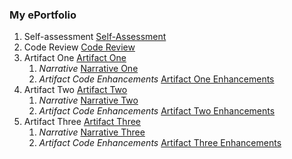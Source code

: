 
### My ePortfolio

1. Self-assessment [Self-Assessment](https://github.com/Sinkane/Sinkane.github.io/edit/master/Self_Assessment.docx)
2. Code Review [Code Review](https://github.com/Sinkane/Sinkane.github.io/edit/master/CodeReview.mp4)
3. Artifact One [Artifact One](https://github.com/Sinkane/Sinkane.github.io/edit/master/Catering.zip)
    1. _Narrative_ [Narrative One](https://github.com/Sinkane/Sinkane.github.io/edit/master/ArtifactOneNarrative.docx)
    2. _Artifact Code Enhancements_ [Artifact One Enhancements](https://github.com/Sinkane/Sinkane.github.io/edit/master/artifactOne)
4. Artifact Two [Artifact Two](https://github.com/Sinkane/Sinkane.github.io/edit/master/Sections.zip)
    1. _Narrative_ [Narrative Two](https://github.com/Sinkane/Sinkane.github.io/edit/master/ArtifactTwoNarrative.docx)
    2. _Artifact Code Enhancements_ [Artifact Two Enhancements](https://github.com/Sinkane/Sinkane.github.io/edit/master/artifactTwo)
5. Artifact Three [Artifact Three](https://github.com/Sinkane/Sinkane.github.io/edit/master/QtrInventory.zip)
    1. _Narrative_ [Narrative Three](https://github.com/Sinkane/Sinkane.github.io/edit/master/ArtifactThreeNarrative.docx)
    2. _Artifact Code Enhancements_ [Artifact Three Enhancements](https://github.com/Sinkane/Sinkane.github.io/edit/master/artifactThree)



